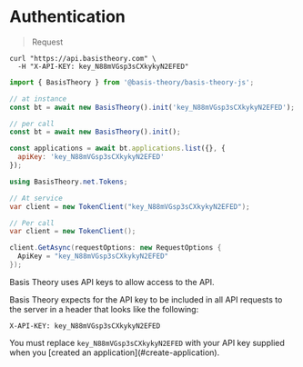 # Authentication

> Request

```shell
curl "https://api.basistheory.com" \
  -H "X-API-KEY: key_N88mVGsp3sCXkykyN2EFED"
```

```javascript
import { BasisTheory } from '@basis-theory/basis-theory-js';

// at instance
const bt = await new BasisTheory().init('key_N88mVGsp3sCXkykyN2EFED');

// per call
const bt = await new BasisTheory().init();

const applications = await bt.applications.list({}, {
  apiKey: 'key_N88mVGsp3sCXkykyN2EFED'
});
```

```csharp
using BasisTheory.net.Tokens;

// At service
var client = new TokenClient("key_N88mVGsp3sCXkykyN2EFED");

// Per call
var client = new TokenClient();

client.GetAsync(requestOptions: new RequestOptions {
  ApiKey = "key_N88mVGsp3sCXkykyN2EFED"
});
```

Basis Theory uses API keys to allow access to the API.

Basis Theory expects for the API key to be included in all API requests to the server in a header that looks like the following:

`X-API-KEY: key_N88mVGsp3sCXkykyN2EFED`

<aside class="notice">
  <span>You must replace <code>key_N88mVGsp3sCXkykyN2EFED</code> with your API key supplied when you [created an application](#create-application).</span>
</aside>
